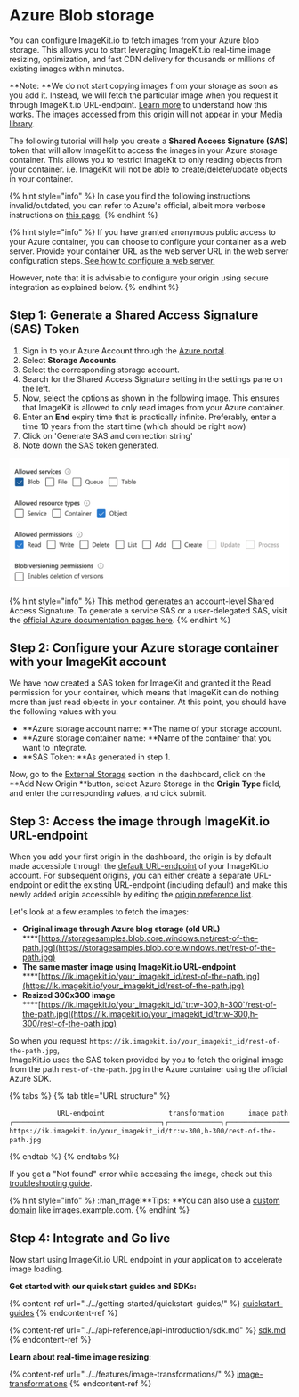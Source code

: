 # Azure Blob storage

You can configure ImageKit.io to fetch images from your Azure blob storage. This allows you to start leveraging ImageKit.io real-time image resizing, optimization, and fast CDN delivery for thousands or millions of existing images within minutes.

**Note: **We do not start copying images from your storage as soon as you add it. Instead, we will fetch the particular image when you request it through ImageKit.io URL-endpoint. [Learn more](../how-it-works.md) to understand how this works. The images accessed from this origin will not appear in your [Media library](../../media-library/overview/).

The following tutorial will help you create a **Shared Access Signature (SAS)** token that will allow ImageKit to access the images in your Azure storage container. This allows you to restrict ImageKit to only reading objects from your container. i.e. ImageKit will not be able to create/delete/update objects in your container.

{% hint style="info" %}
In case you find the following instructions invalid/outdated, you can refer to Azure's official, albeit more verbose instructions on [this page](https://docs.microsoft.com/en-us/azure/storage/common/storage-sas-overview).
{% endhint %}

{% hint style="info" %}
If you have granted anonymous public access to your Azure container, you can choose to configure your container as a web server. Provide your container URL as the web server URL in the web server configuration steps.[ See how to configure a web server.](https://docs.imagekit.io/integration/configure-origin/web-server-origin)

However, note that it is advisable to configure your origin using secure integration as explained below.
{% endhint %}

## Step 1: Generate a Shared Access Signature (SAS) Token

1. Sign in to your Azure Account through the [Azure portal](https://portal.azure.com).
2. Select **Storage Accounts**.
3. Select the corresponding storage account.
4. Search for the Shared Access Signature setting in the settings pane on the left.
5. Now, select the options as shown in the following image. This ensures that ImageKit is allowed to only read images from your Azure container.
6. Enter an **End** expiry time that is practically infinite. Preferably, enter a time 10 years from the start time (which should be right now)
7. Click on 'Generate SAS and connection string'
8. Note down the SAS token generated.

![Options for creating a SAS token](<../../.gitbook/assets/image (5).png>)

{% hint style="info" %}
This method generates an account-level Shared Access Signature. To generate a service SAS or a user-delegated SAS, visit the [official Azure documentation pages here](https://docs.microsoft.com/en-us/azure/storage/common/storage-sas-overview).
{% endhint %}

## Step 2: Configure your Azure storage container with your ImageKit account

We have now created a SAS token for ImageKit and granted it the Read permission for your container, which means that ImageKit can do nothing more than just read objects in your container. At this point, you should have the following values with you:

* **Azure storage account name: **The name of your storage account.
* **Azure storage container name: **Name of the container that you want to integrate.
* **SAS Token: **As generated in step 1.

Now, go to the [External Storage](https://imagekit.io/dashboard#external-storage) section in the dashboard, click on the **Add New Origin **button, select Azure Storage in the **Origin Type** field, and enter the corresponding values, and click submit.

## Step 3: Access the image through ImageKit.io URL-endpoint

When you add your first origin in the dashboard, the origin is by default made accessible through the [default URL-endpoint](../url-endpoints.md#default-url-endpoint) of your ImageKit.io account. For subsequent origins, you can either create a separate URL-endpoint or edit the existing URL-endpoint (including default) and make this newly added origin accessible by editing the [origin preference list](../url-endpoints.md#image-origin-preference). 

Let's look at a few examples to fetch the images:

* **Original image through Azure blog storage (old URL)**\
  ****[https://storagesamples.blob.core.windows.net/rest-of-the-path.jpg](https://storagesamples.blob.core.windows.net/rest-of-the-path.jpg)
* **The same master image using ImageKit.io URL-endpoint**\
  ****[https://ik.imagekit.io/your_imagekit_id/rest-of-the-path.jpg](https://ik.imagekit.io/your_imagekit_id/rest-of-the-path.jpg)
* **Resized 300x300 image**\
  ****[https://ik.imagekit.io/your_imagekit_id/`tr:w-300,h-300`/rest-of-the-path.jpg](https://ik.imagekit.io/your_imagekit_id/tr:w-300,h-300/rest-of-the-path.jpg)

So when you request `https://ik.imagekit.io/your_imagekit_id/rest-of-the-path.jpg`, \
ImageKit.io uses the SAS token provided by you to fetch the original image from the path `rest-of-the-path.jpg` in the Azure container using the official Azure SDK.

{% tabs %}
{% tab title="URL structure" %}
```markup
            URL-endpoint                transformation      image path                                    
┌─────────────────────────────────────┐┌─────────────┐┌───────────────────┐
https://ik.imagekit.io/your_imagekit_id/tr:w-300,h-300/rest-of-the-path.jpg
```
{% endtab %}
{% endtabs %}

If you get a "Not found" error while accessing the image, check out this [troubleshooting guide](../../limits-and-troubleshooting/404-not-found-error-troubleshooting.md).

{% hint style="info" %}
:man_mage:**Tips: **You can also use a [custom domain](../../testing-and-infrastructure-setup/using-custom-domain-name.md) like images.example.com.
{% endhint %}

## Step 4: Integrate and Go live

Now start using ImageKit.io URL endpoint in your application to accelerate image loading.

**Get started with our quick start guides and SDKs:**

{% content-ref url="../../getting-started/quickstart-guides/" %}
[quickstart-guides](../../getting-started/quickstart-guides/)
{% endcontent-ref %}

{% content-ref url="../../api-reference/api-introduction/sdk.md" %}
[sdk.md](../../api-reference/api-introduction/sdk.md)
{% endcontent-ref %}

**Learn about real-time image resizing:**

{% content-ref url="../../features/image-transformations/" %}
[image-transformations](../../features/image-transformations/)
{% endcontent-ref %}
